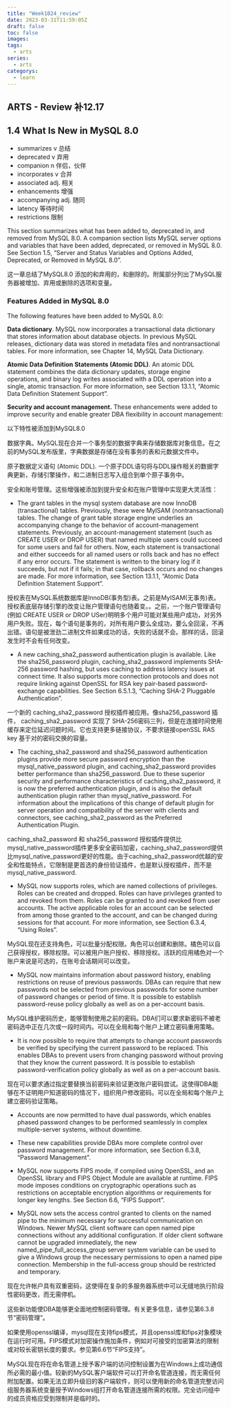 ```yaml
---
title: "Week1024_review"
date: 2023-03-31T11:59:05Z
draft: false 
toc: false
images:
tags:
  - arts 
series:
  - arts 
categorys:
  - learn 
---
```


## ARTS - Review 补12.17
## 1.4 What Is New in MySQL 8.0

* summarizes v 总结
* deprecated v 弃用
* companion n 伴侣，伙伴
* incorporates v 合并
* associated adj. 相关
* enhancements 增强
* accompanying adj. 随同
* latency 等待时间
* restrictions 限制


This section summarizes what has been added to, deprecated in, and removed from MySQL 8.0. A companion section lists MySQL server options and variables that have been added, deprecated, or removed in MySQL 8.0. See Section 1.5, “Server and Status Variables and Options Added, Deprecated, or Removed in MySQL 8.0”.

这一章总结了MySQL8.0 添加的和弃用的，和删除的。附属部分列出了MySQL服务器被增加、弃用或删除的选项和变量。


### Features Added in MySQL 8.0
The following features have been added to MySQL 8.0:

**Data dictionary**.  MySQL now incorporates a transactional data dictionary that stores information about database objects. In previous MySQL releases, dictionary data was stored in metadata files and nontransactional tables. For more information, see Chapter 14, MySQL Data Dictionary.

**Atomic Data Definition Statements (Atomic DDL)**.  An atomic DDL statement combines the data dictionary updates, storage engine operations, and binary log writes associated with a DDL operation into a single, atomic transaction. For more information, see Section 13.1.1, “Atomic Data Definition Statement Support”.

**Security and account management.**  These enhancements were added to improve security and enable greater DBA flexibility in account management:

以下特性被添加到MySQL8.0

数据字典。MySQL现在合并一个事务型的数据字典来存储数据库对象信息。在之前的MySQL发布版里，字典数据是存储在没有事务的表和元数据文件中。

原子数据定义语句 (Atomic DDL). 一个原子DDL语句将与DDL操作相关的数据字典更新，存储引擎操作，和二进制日志写入组合到单个原子事务中。

安全和账号管理。这些增强被添加到提升安全和在账户管理中实现更大灵活性：

* The grant tables in the mysql system database are now InnoDB (transactional) tables. Previously, these were MyISAM (nontransactional) tables. The change of grant table storage engine underlies an accompanying change to the behavior of account-management statements. Previously, an account-management statement (such as CREATE USER or DROP USER) that named multiple users could succeed for some users and fail for others. Now, each statement is transactional and either succeeds for all named users or rolls back and has no effect if any error occurs. The statement is written to the binary log if it succeeds, but not if it fails; in that case, rollback occurs and no changes are made. For more information, see Section 13.1.1, “Atomic Data Definition Statement Support”.

授权表在MySQL系统数据库是InnoDB(事务型)表。之前是MyISAM(无事务)表。授权表底层存储引擎的改变让账户管理语句也随着变。。之前，一个账户管理语句(例如  CREATE USER or DROP USer)明明多个用户可能对某些用户成功，对另外用户失败。现在，每个语句是事务的，对所有用户要么全成功，要么全回滚，不再出错。语句是被泄劲二进制文件如果成功的话，失败的话就不会。那样的话，回滚发生时不会有任何改变。

* A new caching_sha2_password authentication plugin is available. Like the sha256_password plugin, caching_sha2_password implements SHA-256 password hashing, but uses caching to address latency issues at connect time. It also supports more connection protocols and does not require linking against OpenSSL for RSA key pair-based password-exchange capabilities. See Section 6.5.1.3, “Caching SHA-2 Pluggable Authentication”.

一个新的 caching_sha2_password 授权插件被应用。像sha256_password 插件， caching_sha2_password 实现了 SHA-256密码三列，但是在连接时间使用缓存来定位延迟问题时间。它也支持更多链接协议，不要求链接openSSL RAS key 基于对的密码交换的容量。

* The caching_sha2_password and sha256_password authentication plugins provide more secure password encryption than the mysql_native_password plugin, and caching_sha2_password provides better performance than sha256_password. Due to these superior security and performance characteristics of caching_sha2_password, it is now the preferred authentication plugin, and is also the default authentication plugin rather than mysql_native_password. For information about the implications of this change of default plugin for server operation and compatibility of the server with clients and connectors, see caching_sha2_password as the Preferred Authentication Plugin.

caching_sha2_password 和 sha256_password 授权插件提供比mysql_native_password插件更多安全密码加密，caching_sha2_password提供比mysql_native_password更好的性能。由于caching_sha2_password优越的安全和性能特点，它限制是更首选的身份验证插件，也是默认授权插件，而不是mysql_native_password.


* MySQL now supports roles, which are named collections of privileges. Roles can be created and dropped. Roles can have privileges granted to and revoked from them. Roles can be granted to and revoked from user accounts. The active applicable roles for an account can be selected from among those granted to the account, and can be changed during sessions for that account. For more information, see Section 6.3.4, “Using Roles”.

MySQL现在还支持角色，可以批量分配权限。角色可以创建和删除。橘色可以自己获得授权，移除权限。可以被用户账户授权、移除授权。活跃的应用橘色对一个账户来说是可选的，在账号会话期间可以改变。

* MySQL now maintains information about password history, enabling restrictions on reuse of previous passwords. DBAs can require that new passwords not be selected from previous passwords for some number of password changes or period of time. It is possible to establish password-reuse policy globally as well as on a per-account basis.

MySQL维护密码历史，能够管制使用之前的密码。DBA们可以要求新密码不被老密码选中正在几次或一段时间内。可以在全局和每个账户上建立密码重用策略。

* It is now possible to require that attempts to change account passwords be verified by specifying the current password to be replaced. This enables DBAs to prevent users from changing password without proving that they know the current password. It is possible to establish password-verification policy globally as well as on a per-account basis.

现在可以要求通过指定要替换当前密码来验证更改账户密码尝试。这使得DBA能够在不证明用户知道密码的情况下，组织用户修改密码。可以在全局和每个账户上建立密码验证策略。


* Accounts are now permitted to have dual passwords, which enables phased password changes to be performed seamlessly in complex multiple-server systems, without downtime.

* These new capabilities provide DBAs more complete control over password management. For more information, see Section 6.3.8, “Password Management”.

* MySQL now supports FIPS mode, if compiled using OpenSSL, and an OpenSSL library and FIPS Object Module are available at runtime. FIPS mode imposes conditions on cryptographic operations such as restrictions on acceptable encryption algorithms or requirements for longer key lengths. See Section 6.6, “FIPS Support”.

* MySQL now sets the access control granted to clients on the named pipe to the minimum necessary for successful communication on Windows. Newer MySQL client software can open named pipe connections without any additional configuration. If older client software cannot be upgraded immediately, the new named_pipe_full_access_group server system variable can be used to give a Windows group the necessary permissions to open a named pipe connection. Membership in the full-access group should be restricted and temporary.


现在允许帐户具有双重密码，这使得在复杂的多服务器系统中可以无缝地执行阶段性密码更改，而无需停机。

这些新功能使DBA能够更全面地控制密码管理。有关更多信息，请参见第6.3.8节“密码管理”。


如果使用openssl编译，mysql现在支持fips模式，并且openssl库和fips对象模块在运行时可用。FIPS模式对加密操作施加条件，例如对可接受的加密算法的限制或对较长密钥长度的要求。参见第6.6节“FIPS支持”。


MySQL现在将在命名管道上授予客户端的访问控制设置为在Windows上成功通信所必需的最小值。较新的MySQL客户端软件可以打开命名管道连接，而无需任何附加配置。如果无法立即升级旧的客户端软件，则可以使用新的命名管道完整访问组服务器系统变量授予Windows组打开命名管道连接所需的权限。完全访问组中的成员资格应受到限制并是临时的。



